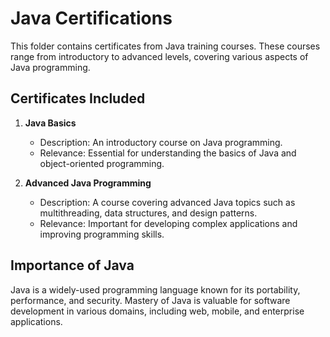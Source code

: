 # Java Certifications

This folder contains certificates from Java training courses. These courses range from introductory to advanced levels, covering various aspects of Java programming.

## Certificates Included

1. **Java Basics**
   - Description: An introductory course on Java programming.
   - Relevance: Essential for understanding the basics of Java and object-oriented programming.

2. **Advanced Java Programming**
   - Description: A course covering advanced Java topics such as multithreading, data structures, and design patterns.
   - Relevance: Important for developing complex applications and improving programming skills.

## Importance of Java

Java is a widely-used programming language known for its portability, performance, and security. Mastery of Java is valuable for software development in various domains, including web, mobile, and enterprise applications.
